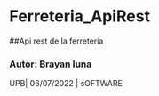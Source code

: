 # Ferreteria_ApiRest

##Api rest de la ferreteria

### Autor: Brayan luna

UPB| 06/07/2022 | sOFTWARE